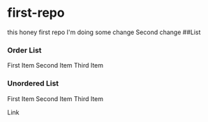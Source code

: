 # first-repo
this honey first repo
I'm doing some change
Second change
##List
### Order List
First Item
Second Item
Third Item
### Unordered List
First Item
Second Item
Third Item


Link

